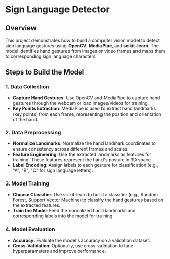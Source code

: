 # Sign Language Detector

## Overview
This project demonstrates how to build a computer vision model to detect sign language gestures using **OpenCV**, **MediaPipe**, and **scikit-learn**. The model identifies hand gestures from images or video frames and maps them to corresponding sign language characters.

## Steps to Build the Model

### 1. Data Collection
- **Capture Hand Gestures**: Use OpenCV and MediaPipe to capture hand gestures through the webcam or load images/videos for training.
- **Key Points Extraction**: MediaPipe is used to extract hand landmarks (key points) from each frame, representing the position and orientation of the hand.

### 2. Data Preprocessing
- **Normalize Landmarks**: Normalize the hand landmark coordinates to ensure consistency across different frames and scales.
- **Feature Engineering**: Use the extracted landmarks as features for training. These features represent the hand's posture in 3D space.
- **Label Encoding**: Assign labels to each gesture for classification (e.g., "A", "B", "C" for sign language letters).

### 3. Model Training
- **Choose Classifier**: Use scikit-learn to build a classifier (e.g., Random Forest, Support Vector Machine) to classify the hand gestures based on the extracted features.
- **Train the Model**: Feed the normalized hand landmarks and corresponding labels into the model for training.

### 4. Model Evaluation
- **Accuracy**: Evaluate the model's accuracy on a validation dataset.
- **Cross-Validation**: Optionally, use cross-validation to tune hyperparameters and improve performance.
